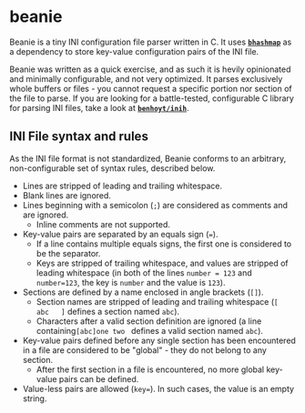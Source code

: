 # beanie

Beanie is a tiny INI configuration file parser written in C.
It uses [**`bhashmap`**](https://github.com/bool3max/bhashmap) as a dependency
to store key-value configuration pairs of the INI file.

Beanie was written as a quick exercise, and as such it is hevily opinionated and minimally configurable, and not very optimized. It parses exclusively whole buffers or files - 
you cannot request a specific portion nor section of the file to parse. If you are looking for a battle-tested, configurable C library for parsing
INI files, take a look at [**`benhoyt/inih`**](https://github.com/benhoyt/inih).

## INI File syntax and rules

As the INI file format is not standardized, Beanie conforms to an arbitrary, non-configurable set of syntax rules, described below.

* Lines are stripped of leading and trailing whitespace.
* Blank lines are ignored.
* Lines beginning with a semicolon (`;`) are considered as comments and are ignored.
    * Inline comments are not supported.
* Key-value pairs are separated by an equals sign (`=`).
    * If a line contains multiple equals signs, the first one is considered to be the separator.
    * Keys are stripped of trailing whitespace, and values are stripped of leading whitespace (in both of the lines `number = 123` and `number=123`, the key is `number` and the value is `123`).
* Sections are defined by a name enclosed in angle brackets (`[]`).
    * Section names are stripped of leading and trailing whitespace (`[  abc   ]` defines a section named `abc`).
    * Characters after a valid section definition are ignored (a line containing`[abc]one two ` defines a valid section named `abc`).
* Key-value pairs defined before any single section has been encountered in a file are considered to
be "global" - they do not belong to any section.
    * After the first section in a file is encountered, no more global key-value pairs can be defined.
* Value-less pairs are allowed (`key=`). In such cases, the value is an empty string.